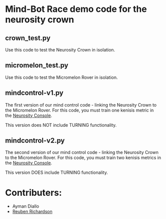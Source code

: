 # Mind-Bot Race demo code for the neurosity crown

## crown_test.py

Use this code to test the Neurosity Crown in isolation.

## micromelon_test.py

Use this code to test the Micromelon Rover in isolation.

## mindcontrol-v1.py

The first version of our mind control code - linking the Neurosity Crown to the Micromelon Rover. For this code, you must train one kenisis metric in the [Neurosity Console](https://console.neurosity.co/training).

This version does NOT include TURNING functionality. 

## mindcontrol-v2.py

The second version of our mind control code - linking the Neurosity Crown to the Micromelon Rover. For this code, you must train two kenisis metrics in the [Neurosity Console](https://console.neurosity.co/training).

This version DOES include TURNING functionality. 


# Contributers:

- Ayman Diallo
- [Reuben Richardson](https://github.com/Dooganar)